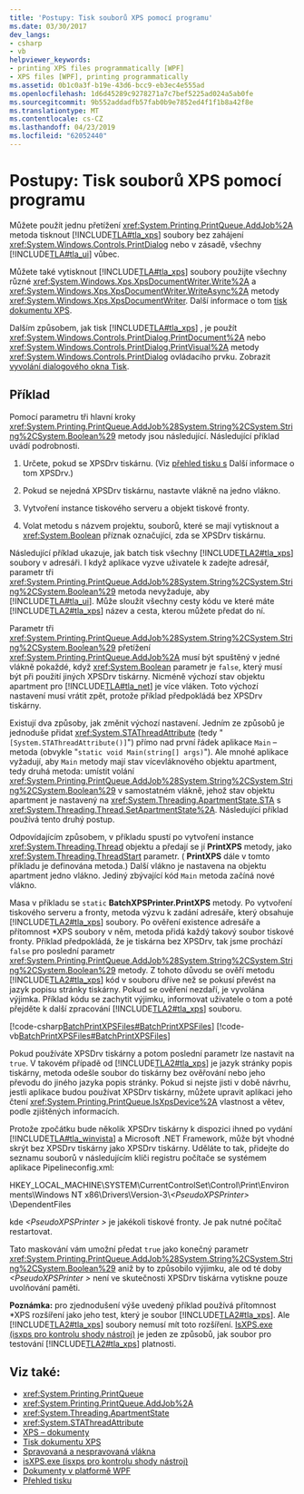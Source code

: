 ```yaml
---
title: 'Postupy: Tisk souborů XPS pomocí programu'
ms.date: 03/30/2017
dev_langs:
- csharp
- vb
helpviewer_keywords:
- printing XPS files programmatically [WPF]
- XPS files [WPF], printing programmatically
ms.assetid: 0b1c0a3f-b19e-43d6-bcc9-eb3ec4e555ad
ms.openlocfilehash: 1d6d45289c9278271a7c7bef5225ad024a5ab0fe
ms.sourcegitcommit: 9b552addadfb57fab0b9e7852ed4f1f1b8a42f8e
ms.translationtype: MT
ms.contentlocale: cs-CZ
ms.lasthandoff: 04/23/2019
ms.locfileid: "62052440"
---
```

# <a name="how-to-programmatically-print-xps-files"></a>Postupy: Tisk souborů XPS pomocí programu
Můžete použít jednu přetížení <xref:System.Printing.PrintQueue.AddJob%2A> metoda tisknout [!INCLUDE[TLA#tla_xps](../../../../includes/tlasharptla-xps-md.md)] soubory bez zahájení <xref:System.Windows.Controls.PrintDialog> nebo v zásadě, všechny [!INCLUDE[TLA#tla_ui](../../../../includes/tlasharptla-ui-md.md)] vůbec.  
  
 Můžete také vytisknout [!INCLUDE[TLA#tla_xps](../../../../includes/tlasharptla-xps-md.md)] soubory použijte všechny různé <xref:System.Windows.Xps.XpsDocumentWriter.Write%2A> a <xref:System.Windows.Xps.XpsDocumentWriter.WriteAsync%2A> metody <xref:System.Windows.Xps.XpsDocumentWriter>. Další informace o tom [tisk dokumentu XPS](https://docs.microsoft.com/previous-versions/dotnet/netframework-3.5/ms771525(v=vs.90)).  
  
 Dalším způsobem, jak tisk [!INCLUDE[TLA#tla_xps](../../../../includes/tlasharptla-xps-md.md)] , je použít <xref:System.Windows.Controls.PrintDialog.PrintDocument%2A> nebo <xref:System.Windows.Controls.PrintDialog.PrintVisual%2A> metody <xref:System.Windows.Controls.PrintDialog> ovládacího prvku. Zobrazit [vyvolání dialogového okna Tisk](how-to-invoke-a-print-dialog.md).  
  
## <a name="example"></a>Příklad  
 Pomocí parametru tři hlavní kroky <xref:System.Printing.PrintQueue.AddJob%28System.String%2CSystem.String%2CSystem.Boolean%29> metody jsou následující. Následující příklad uvádí podrobnosti.  
  
1. Určete, pokud se XPSDrv tiskárnu. (Viz [přehled tisku s](printing-overview.md) Další informace o tom XPSDrv.)  
  
2. Pokud se nejedná XPSDrv tiskárnu, nastavte vlákně na jedno vlákno.  
  
3. Vytvoření instance tiskového serveru a objekt tiskové fronty.  
  
4. Volat metodu s názvem projektu, souborů, které se mají vytisknout a <xref:System.Boolean> příznak označující, zda se XPSDrv tiskárnu.  
  
 Následující příklad ukazuje, jak batch tisk všechny [!INCLUDE[TLA2#tla_xps](../../../../includes/tla2sharptla-xps-md.md)] soubory v adresáři. I když aplikace vyzve uživatele k zadejte adresář, parametr tři <xref:System.Printing.PrintQueue.AddJob%28System.String%2CSystem.String%2CSystem.Boolean%29> metoda nevyžaduje, aby [!INCLUDE[TLA#tla_ui](../../../../includes/tlasharptla-ui-md.md)]. Může sloužit všechny cesty kódu ve které máte [!INCLUDE[TLA2#tla_xps](../../../../includes/tla2sharptla-xps-md.md)] název a cesta, kterou můžete předat do ní.  
  
 Parametr tři <xref:System.Printing.PrintQueue.AddJob%28System.String%2CSystem.String%2CSystem.Boolean%29> přetížení <xref:System.Printing.PrintQueue.AddJob%2A> musí být spuštěný v jedné vlákně pokaždé, když <xref:System.Boolean> parametr je `false`, který musí být při použití jiných XPSDrv tiskárny. Nicméně výchozí stav objektu apartment pro [!INCLUDE[TLA#tla_net](../../../../includes/tlasharptla-net-md.md)] je více vláken. Toto výchozí nastavení musí vrátit zpět, protože příklad předpokládá bez XPSDrv tiskárny.  
  
 Existují dva způsoby, jak změnit výchozí nastavení. Jedním ze způsobů je jednoduše přidat <xref:System.STAThreadAttribute> (tedy "`[System.STAThreadAttribute()]`") přímo nad první řádek aplikace `Main` – metoda (obvykle "`static void Main(string[] args)`"). Ale mnohé aplikace vyžadují, aby `Main` metody mají stav vícevláknového objektu apartment, tedy druhá metoda: umístit volání <xref:System.Printing.PrintQueue.AddJob%28System.String%2CSystem.String%2CSystem.Boolean%29> v samostatném vlákně, jehož stav objektu apartment je nastavený na <xref:System.Threading.ApartmentState.STA> s <xref:System.Threading.Thread.SetApartmentState%2A>. Následující příklad používá tento druhý postup.  
  
 Odpovídajícím způsobem, v příkladu spustí po vytvoření instance <xref:System.Threading.Thread> objektu a předají se jí **PrintXPS** metody, jako <xref:System.Threading.ThreadStart> parametr. ( **PrintXPS** dále v tomto příkladu je definována metoda.) Další vlákno je nastavena na objektu apartment jedno vlákno. Jediný zbývající kód `Main` metoda začíná nové vlákno.  
  
 Masa v příkladu se `static` **BatchXPSPrinter.PrintXPS** metody. Po vytvoření tiskového serveru a fronty, metoda výzvu k zadání adresáře, který obsahuje [!INCLUDE[TLA2#tla_xps](../../../../includes/tla2sharptla-xps-md.md)] soubory. Po ověření existence adresáře a přítomnost \*XPS soubory v něm, metoda přidá každý takový soubor tiskové fronty. Příklad předpokládá, že je tiskárna bez XPSDrv, tak jsme prochází `false` pro poslední parametr <xref:System.Printing.PrintQueue.AddJob%28System.String%2CSystem.String%2CSystem.Boolean%29> metody. Z tohoto důvodu se ověří metodu [!INCLUDE[TLA2#tla_xps](../../../../includes/tla2sharptla-xps-md.md)] kód v souboru dříve než se pokusí převést na jazyk popisu stránky tiskárny. Pokud se ověření nezdaří, je vyvolána výjimka. Příklad kódu se zachytit výjimku, informovat uživatele o tom a poté přejděte k další zpracování [!INCLUDE[TLA2#tla_xps](../../../../includes/tla2sharptla-xps-md.md)] souboru.  
  
 [!code-csharp[BatchPrintXPSFiles#BatchPrintXPSFiles](~/samples/snippets/csharp/VS_Snippets_Wpf/BatchPrintXPSFiles/CSharp/Program.cs#batchprintxpsfiles)]
 [!code-vb[BatchPrintXPSFiles#BatchPrintXPSFiles](~/samples/snippets/visualbasic/VS_Snippets_Wpf/BatchPrintXPSFiles/visualbasic/program.vb#batchprintxpsfiles)]  
  
 Pokud používáte XPSDrv tiskárny a potom poslední parametr lze nastavit na `true`. V takovém případě od [!INCLUDE[TLA2#tla_xps](../../../../includes/tla2sharptla-xps-md.md)] je jazyk stránky popis tiskárny, metoda odešle soubor do tiskárny bez ověřování nebo jeho převodu do jiného jazyka popis stránky. Pokud si nejste jisti v době návrhu, jestli aplikace budou používat XPSDrv tiskárny, můžete upravit aplikaci jeho čtení <xref:System.Printing.PrintQueue.IsXpsDevice%2A> vlastnost a větev, podle zjištěných informacích.  
  
 Protože zpočátku bude několik XPSDrv tiskárny k dispozici ihned po vydání [!INCLUDE[TLA#tla_winvista](../../../../includes/tlasharptla-winvista-md.md)] a Microsoft .NET Framework, může být vhodné skrýt bez XPSDrv tiskárny jako XPSDrv tiskárny. Uděláte to tak, přidejte do seznamu souborů v následujícím klíči registru počítače se systémem aplikace Pipelineconfig.xml:  
  
 HKEY_LOCAL_MACHINE\SYSTEM\CurrentControlSet\Control\Print\Environments\Windows NT x86\Drivers\Version-3\\*\<PseudoXPSPrinter>* \DependentFiles  
  
 kde  *\<PseudoXPSPrinter >* je jakékoli tiskové fronty. Je pak nutné počítač restartovat.  
  
 Tato maskování vám umožní předat `true` jako konečný parametr <xref:System.Printing.PrintQueue.AddJob%28System.String%2CSystem.String%2CSystem.Boolean%29> aniž by to způsobilo výjimku, ale od té doby  *\<PseudoXPSPrinter >* není ve skutečnosti XPSDrv tiskárna vytiskne pouze uvolňování paměti.  
  
 **Poznámka:** pro zjednodušení výše uvedený příklad používá přítomnost \*XPS rozšíření jako jeho test, který je soubor [!INCLUDE[TLA2#tla_xps](../../../../includes/tla2sharptla-xps-md.md)]. Ale [!INCLUDE[TLA2#tla_xps](../../../../includes/tla2sharptla-xps-md.md)] soubory nemusí mít toto rozšíření. [IsXPS.exe (isxps pro kontrolu shody nástroj)](https://docs.microsoft.com/previous-versions/dotnet/netframework-4.0/aa348104(v=vs.100)) je jeden ze způsobů, jak soubor pro testování [!INCLUDE[TLA2#tla_xps](../../../../includes/tla2sharptla-xps-md.md)] platnosti.  
  
## <a name="see-also"></a>Viz také:

- <xref:System.Printing.PrintQueue>
- <xref:System.Printing.PrintQueue.AddJob%2A>
- <xref:System.Threading.ApartmentState>
- <xref:System.STAThreadAttribute>
- [XPS – dokumenty](/windows/desktop/printdocs/documents)
- [Tisk dokumentu XPS](https://docs.microsoft.com/previous-versions/dotnet/netframework-3.5/ms771525(v=vs.90))
- [Spravovaná a nespravovaná vlákna](https://docs.microsoft.com/previous-versions/dotnet/netframework-4.0/5s8ee185(v=vs.100))
- [isXPS.exe (isxps pro kontrolu shody nástroj)](https://docs.microsoft.com/previous-versions/dotnet/netframework-4.0/aa348104(v=vs.100))
- [Dokumenty v platformě WPF](documents-in-wpf.md)
- [Přehled tisku](printing-overview.md)
